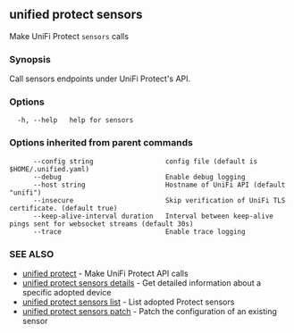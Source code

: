 ## unified protect sensors

Make UniFi Protect `sensors` calls

### Synopsis

Call sensors endpoints under UniFi Protect's API.

### Options

```
  -h, --help   help for sensors
```

### Options inherited from parent commands

```
      --config string                  config file (default is $HOME/.unified.yaml)
      --debug                          Enable debug logging
      --host string                    Hostname of UniFi API (default "unifi")
      --insecure                       Skip verification of UniFi TLS certificate. (default true)
      --keep-alive-interval duration   Interval between keep-alive pings sent for websocket streams (default 30s)
      --trace                          Enable trace logging
```

### SEE ALSO

* [unified protect](unified_protect.md)	 - Make UniFi Protect API calls
* [unified protect sensors details](unified_protect_sensors_details.md)	 - Get detailed information about a specific adopted device
* [unified protect sensors list](unified_protect_sensors_list.md)	 - List adopted Protect sensors
* [unified protect sensors patch](unified_protect_sensors_patch.md)	 - Patch the configuration of an existing sensor

